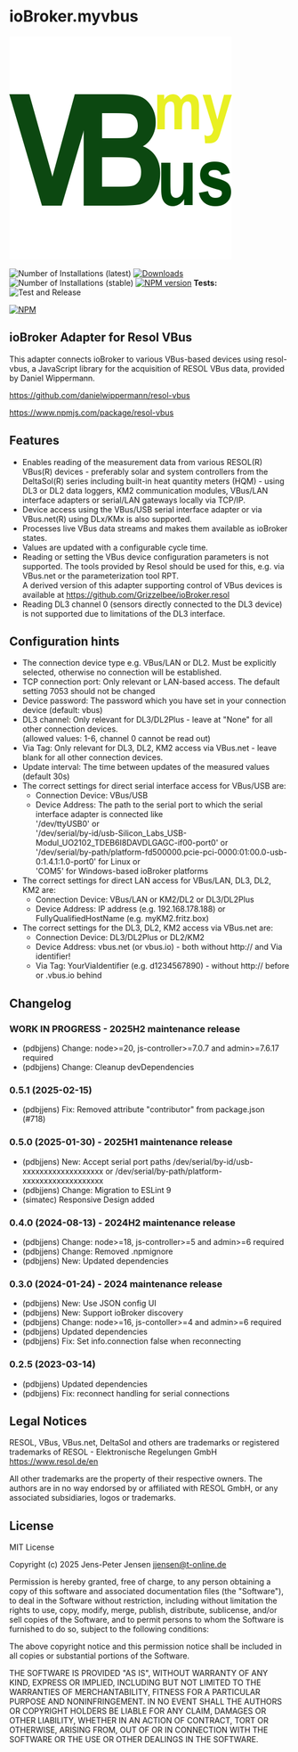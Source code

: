 # ioBroker.myvbus

![Logo](admin/myvbus.png)

![Number of Installations (latest)](http://iobroker.live/badges/myvbus-installed.svg)
[![Downloads](https://img.shields.io/npm/dm/iobroker.myvbus.svg)](https://www.npmjs.com/package/iobroker.myvbus)
![Number of Installations (stable)](http://iobroker.live/badges/myvbus-stable.svg)
[![NPM version](https://img.shields.io/npm/v/iobroker.myvbus.svg)](https://www.npmjs.com/package/iobroker.myvbus)
**Tests:** ![Test and Release](https://github.com/iobroker-community-adapters/iobroker.myvbus/workflows/Test%20and%20Release/badge.svg)  

[![NPM](https://nodei.co/npm/iobroker.myvbus.png?downloads=true)](https://nodei.co/npm/iobroker.myvbus/)

## ioBroker Adapter for Resol VBus

This adapter connects ioBroker to various VBus-based devices using resol-vbus, a JavaScript library for the acquisition of RESOL VBus data, provided by Daniel Wippermann.

<https://github.com/danielwippermann/resol-vbus>

<https://www.npmjs.com/package/resol-vbus>

## Features

* Enables reading of the measurement data from various RESOL(R) VBus(R) devices - preferably solar and system controllers from the DeltaSol(R) series including built-in heat quantity meters (HQM) - using DL3 or DL2 data loggers, KM2 communication modules, VBus/LAN interface adapters or serial/LAN gateways locally via TCP/IP.
* Device access using the VBus/USB serial interface adapter or via VBus.net(R) using DLx/KMx is also supported.
* Processes live VBus data streams and makes them available as ioBroker states.
* Values are updated with a configurable cycle time.
* Reading or setting the VBus device configuration parameters is not supported. The tools provided by Resol should be used for this, e.g. via VBus.net or the parameterization tool RPT.  
A derived version of this adapter supporting control of VBus devices is available at <https://github.com/Grizzelbee/ioBroker.resol>
* Reading DL3 channel 0 (sensors directly connected to the DL3 device) is not supported due to limitations of the DL3 interface.

## Configuration hints

* The connection device type e.g. VBus/LAN or DL2. Must be explicitly selected, otherwise no connection will be established.
* TCP connection port: Only relevant or LAN-based access. The default setting 7053 should not be changed
* Device password: The password which you have set in your connection device (default: vbus)
* DL3 channel: Only relevant for DL3/DL2Plus - leave at "None" for all other connection devices.  
(allowed values: 1-6, channel 0 cannot be read out)
* Via Tag: Only relevant for DL3, DL2, KM2 access via VBus.net - leave blank for all other connection devices.
* Update interval: The time between updates of the measured values (default 30s)
* The correct settings for direct serial interface access for VBus/USB are:
  * Connection Device: VBus/USB
  * Device Address: The path to the serial port to which the serial interface adapter is connected like  
  '/dev/ttyUSB0' or  
  '/dev/serial/by-id/usb-Silicon_Labs_USB-Modul_UO2102_TDEB6I8DAVDLGAGC-if00-port0' or  
  '/dev/serial/by-path/platform-fd500000.pcie-pci-0000:01:00.0-usb-0:1.4.1:1.0-port0' for Linux or  
  'COM5' for Windows-based ioBroker platforms
* The correct settings for direct LAN access for VBus/LAN, DL3, DL2, KM2 are:
  * Connection Device: VBus/LAN or KM2/DL2 or DL3/DL2Plus
  * Device Address: IP address (e.g. 192.168.178.188) or FullyQualifiedHostName (e.g. myKM2.fritz.box)
* The correct settings for the DL3, DL2, KM2 access via VBus.net are:
  * Connection Device: DL3/DL2Plus or DL2/KM2
  * Device Address: vbus.net (or vbus.io) - both without http:// and Via identifier!  
  * Via Tag: YourViaIdentifier (e.g. d1234567890) - without http:// before or .vbus.io behind

## Changelog
<!--
  Placeholder for the next version (at the beginning of the line):
  ### **WORK IN PROGRESS**
-->
### **WORK IN PROGRESS** - 2025H2 maintenance release

* (pdbjjens) Change: node>=20, js-controller>=7.0.7 and admin>=7.6.17 required
* (pdbjjens) Change: Cleanup devDependencies

### 0.5.1 (2025-02-15)

* (pdbjjens) Fix: Removed attribute "contributor" from package.json (#718)

### 0.5.0 (2025-01-30) - 2025H1 maintenance release

* (pdbjjens) New: Accept serial port paths /dev/serial/by-id/usb-xxxxxxxxxxxxxxxxxxx or /dev/serial/by-path/platform-xxxxxxxxxxxxxxxxxxx
* (pdbjjens) Change: Migration to ESLint 9
* (simatec) Responsive Design added

### 0.4.0 (2024-08-13) - 2024H2 maintenance release

* (pdbjjens) Change: node>=18, js-controller>=5 and admin>=6 required
* (pdbjjens) Change: Removed .npmignore
* (pdbjjens) New: Updated dependencies

### 0.3.0 (2024-01-24) - 2024 maintenance release

* (pdbjjens) New: Use JSON config UI
* (pdbjjens) New: Support ioBroker discovery
* (pdbjjens) Change: node>=16, js-contoller>=4 and admin>=6 required
* (pdbjjens) Updated dependencies
* (pdbjjens) Fix: Set info.connection false when reconnecting

### 0.2.5 (2023-03-14)

* (pdbjjens) Updated dependencies
* (pdbjjens) Fix: reconnect handling for serial connections

## Legal Notices

RESOL, VBus, VBus.net, DeltaSol and others are trademarks or registered trademarks of RESOL - Elektronische Regelungen GmbH
<https://www.resol.de/en>

All other trademarks are the property of their respective owners.
The authors are in no way endorsed by or affiliated with RESOL GmbH, or any associated subsidiaries, logos or trademarks.

## License

MIT License

Copyright (c) 2025 Jens-Peter Jensen <jjensen@t-online.de>

Permission is hereby granted, free of charge, to any person obtaining a copy
of this software and associated documentation files (the "Software"), to deal
in the Software without restriction, including without limitation the rights
to use, copy, modify, merge, publish, distribute, sublicense, and/or sell
copies of the Software, and to permit persons to whom the Software is
furnished to do so, subject to the following conditions:

The above copyright notice and this permission notice shall be included in all
copies or substantial portions of the Software.

THE SOFTWARE IS PROVIDED "AS IS", WITHOUT WARRANTY OF ANY KIND, EXPRESS OR
IMPLIED, INCLUDING BUT NOT LIMITED TO THE WARRANTIES OF MERCHANTABILITY,
FITNESS FOR A PARTICULAR PURPOSE AND NONINFRINGEMENT. IN NO EVENT SHALL THE
AUTHORS OR COPYRIGHT HOLDERS BE LIABLE FOR ANY CLAIM, DAMAGES OR OTHER
LIABILITY, WHETHER IN AN ACTION OF CONTRACT, TORT OR OTHERWISE, ARISING FROM,
OUT OF OR IN CONNECTION WITH THE SOFTWARE OR THE USE OR OTHER DEALINGS IN THE
SOFTWARE.
